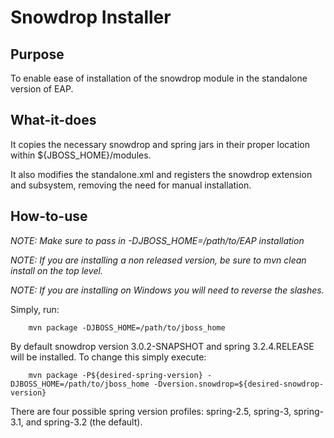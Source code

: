 Snowdrop Installer
==================

Purpose
--------

To enable ease of installation of the snowdrop module in the standalone version of EAP.

What-it-does
------------

It copies the necessary snowdrop and spring jars in their proper location within ${JBOSS_HOME}/modules.

It also modifies the standalone.xml and registers the snowdrop extension and subsystem, removing the need for manual installation.

How-to-use
-----------

_NOTE: Make sure to pass in -DJBOSS_HOME=/path/to/EAP installation_

_NOTE: If you are installing a non released version, be sure to mvn clean install on the top level._

_NOTE: If you are installing on Windows you will need to reverse the slashes._

Simply, run:

		mvn package -DJBOSS_HOME=/path/to/jboss_home

By default snowdrop version 3.0.2-SNAPSHOT and spring 3.2.4.RELEASE will be installed. To change this simply execute:

		mvn package -P${desired-spring-version} -DJBOSS_HOME=/path/to/jboss_home -Dversion.snowdrop=${desired-snowdrop-version}

There are four possible spring version profiles: spring-2.5, spring-3, spring-3.1, and spring-3.2 (the default).

